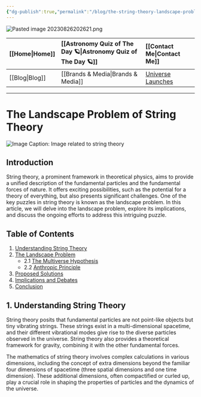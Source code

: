 ```yaml
---
{"dg-publish":true,"permalink":"/blog/the-string-theory-landscape-problem/","dgPassFrontmatter":true,"noteIcon":"","created":"","updated":""}
---
```


![Pasted image 20230826202621.png](/img/user/Pasted%20image%2020230826202621.png)


<div class="transclusion internal-embed is-loaded"><div class="markdown-embed">



| [[Home\|Home]] | [[Astronomy Quiz of The Day 🪐\|Astronomy Quiz of The Day 🪐]] | [[Contact Me\|Contact Me]]                                |
|:-------- |:-------------------------------- |:--------------------------------------------- |
| [[Blog\|Blog]] | [[Brands & Media\|Brands & Media]]           | [Universe Launches](https://stardashusa.com/) |


</div></div>


-----
# The Landscape Problem of String Theory

![Image Caption: Image related to string theory](https://hetg.physics.harvard.edu/sites/projects.iq.harvard.edu/files/styles/os_files_xlarge/public/hetg/files/swampland.png?m=1534873108&itok=o03v6mCN)

## Introduction

String theory, a prominent framework in theoretical physics, aims to provide a unified description of the fundamental particles and the fundamental forces of nature. It offers exciting possibilities, such as the potential for a theory of everything, but also presents significant challenges. One of the key puzzles in string theory is known as the landscape problem. In this article, we will delve into the landscape problem, explore its implications, and discuss the ongoing efforts to address this intriguing puzzle.

## Table of Contents

1. [Understanding String Theory](#understanding-string-theory)
2. [The Landscape Problem](#the-landscape-problem)
    - 2.1 [The Multiverse Hypothesis](#the-multiverse-hypothesis)
    - 2.2 [Anthropic Principle](#anthropic-principle)
3. [Proposed Solutions](#proposed-solutions)
4. [Implications and Debates](#implications-and-debates)
5. [Conclusion](#conclusion)

## 1. Understanding String Theory <a name="understanding-string-theory"></a>

String theory posits that fundamental particles are not point-like objects but tiny vibrating strings. These strings exist in a multi-dimensional spacetime, and their different vibrational modes give rise to the diverse particles observed in the universe. String theory also provides a theoretical framework for gravity, combining it with the other fundamental forces.

The mathematics of string theory involves complex calculations in various dimensions, including the concept of extra dimensions beyond the familiar four dimensions of spacetime (three spatial dimensions and one time dimension). These additional dimensions, often compactified or curled up, play a crucial role in shaping the properties of particles and the dynamics of the universe.